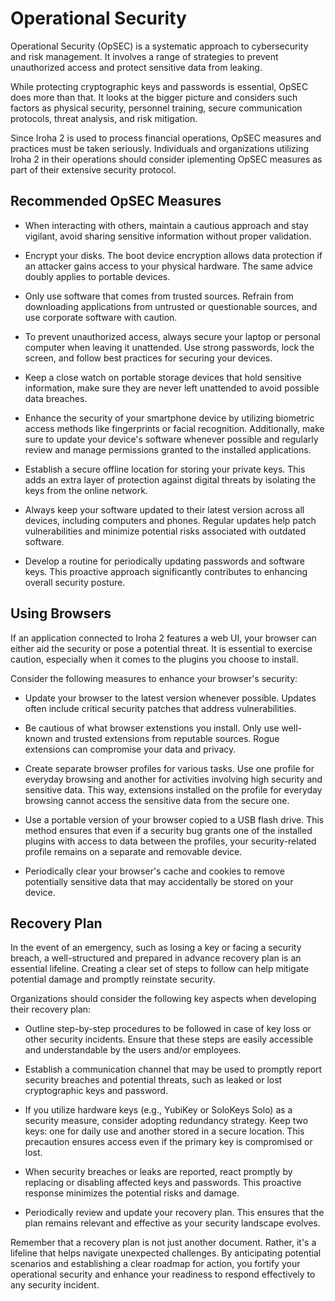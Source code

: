# Operational Security

Operational Security (OpSEC) is a systematic approach to cybersecurity and risk management. It involves a range of strategies to prevent unauthorized access and protect sensitive data from leaking.

While protecting cryptographic keys and passwords is essential, OpSEC does more than that. It looks at the bigger picture and considers such factors as physical security, personnel training, secure communication protocols, threat analysis, and risk mitigation.

Since Iroha 2 is used to process financial operations, OpSEC measures and practices must be taken seriously. Individuals and organizations utilizing Iroha 2 in their operations should consider iplementing OpSEC measures as part of their extensive security protocol.

## Recommended OpSEC Measures

- When interacting with others, maintain a cautious approach and stay vigilant, avoid sharing sensitive information without proper validation.

- Encrypt your disks. The boot device encryption allows data protection if an attacker gains access to your physical hardware. The same advice doubly applies to portable devices.

- Only use software that comes from trusted sources. Refrain from downloading applications from untrusted or questionable sources, and use corporate software with caution.

- To prevent unauthorized access, always secure your laptop or personal computer when leaving it unattended. Use strong passwords, lock the screen, and follow best practices for securing your devices.

- Keep a close watch on portable storage devices that hold sensitive information, make sure they are never left unattended to avoid possible data breaches.

- Enhance the security of your smartphone device by utilizing biometric access methods like fingerprints or facial recognition. Additionally, make sure to update your device's software whenever possible and regularly review and manage permissions granted to the installed applications.

- Establish a secure offline location for storing your private keys. This adds an extra layer of protection against digital threats by isolating the keys from the online network.

- Always keep your software updated to their latest version across all devices, including computers and phones. Regular updates help patch vulnerabilities and minimize potential risks associated with outdated software.

- Develop a routine for periodically updating passwords and software keys. This proactive approach significantly contributes to enhancing overall security posture.

## Using Browsers

If an application connected to Iroha 2 features a web UI, your browser can either aid the security or pose a potential threat. It is essential to exercise caution, especially when it comes to the plugins you choose to install.

Consider the following measures to enhance your browser's security:

  - Update your browser to the latest version whenever possible. Updates often include critical security patches that address vulnerabilities.

  - Be cautious of what browser extenstions you install. Only use well-known and trusted extensions from reputable sources. Rogue extensions can compromise your data and privacy.

  - Create separate browser profiles for various tasks. Use one profile for everyday browsing and another for activities involving high security and sensitive data. This way, extensions installed on the profile for everyday browsing cannot access the sensitive data from the secure one.

  - Use a portable version of your browser copied to a USB flash drive. This method ensures that even if a security bug grants one of the installed plugins with access to data between the profiles, your security-related profile remains on a separate and removable device.

  - Periodically clear your browser's cache and cookies to remove potentially sensitive data that may accidentally be stored on your device.

## Recovery Plan

In the event of an emergency, such as losing a key or facing a security breach, a well-structured and prepared in advance recovery plan is an essential lifeline. Creating a clear set of steps to follow can help mitigate potential damage and promptly reinstate security.

Organizations should consider the following key aspects when developing their recovery plan:

  - Outline step-by-step procedures to be followed in case of key loss or other security incidents. Ensure that these steps are easily accessible and understandable by the users and/or employees.

  - Establish a communication channel that may be used to promptly report security breaches and potential threats, such as leaked or lost cryptographic keys and password.

  - If you utilize hardware keys (e.g., YubiKey or SoloKeys Solo) as a security measure, consider adopting redundancy strategy. Keep two keys: one for daily use and another stored in a secure location. This precaution ensures access even if the primary key is compromised or lost.

  - When security breaches or leaks are reported, react promptly by replacing or disabling affected keys and passwords. This proactive response minimizes the potential risks and damage.

  - Periodically review and update your recovery plan. This ensures that the plan remains relevant and effective as your security landscape evolves.

Remember that a recovery plan is not just another document. Rather, it's a lifeline that helps navigate unexpected challenges. By anticipating potential scenarios and establishing a clear roadmap for action, you fortify your operational security and enhance your readiness to respond effectively to any security incident.
